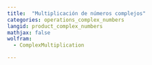 ```yaml
---
title:  "Multiplicación de números complejos"
categories: operations_complex_numbers
langid: product_complex_numbers
mathjax: false
wolfram:
  - ComplexMultiplication

---
```


<div id='DEMO_ComplexMultiplication'></div>

